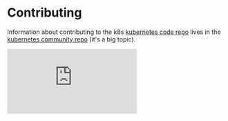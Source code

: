 # Contributing

Information about contributing to the k8s
[kubernetes code repo](README.md) lives in the
[kubernetes community repo](https://github.com/kubernetes/community)
(it's a big topic).


[![Analytics](https://kubernetes-site.appspot.com/UA-36037335-10/GitHub/CONTRIBUTING.md?pixel)]()

